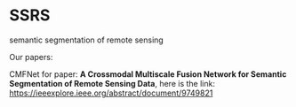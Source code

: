# SSRS
semantic segmentation of remote sensing

Our papers:

CMFNet for paper: **A Crossmodal Multiscale Fusion Network for Semantic Segmentation of Remote Sensing Data**, here is the link: https://ieeexplore.ieee.org/abstract/document/9749821
